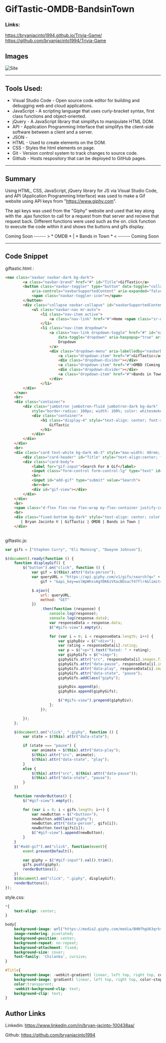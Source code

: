 # GifTastic-OMDB-BandsinTown
### Links: 
https://bryanjacinto1994.github.io/Trivia-Game/
<br>
https://github.com/bryanjacinto1994/Trivia-Game


## Images

![Site](assets/images/GifTastic.png)


<hr>

## Tools Used:

* Visual Studio Code - Open source code editor for building and debugging web and cloud applications.
* JavaScript - A scripting language that uses curly-bracket syntax, first class functions and object-oriented.
* jQuery - A JavaScript library that simplifys to manipulate HTML DOM.
* API - Application Programming Interface that simplifys the client-side software between a client and a server.
* JSON -
* HTML - Used to create elements on the DOM.
* CSS - Styles the html elements on page. 
* Git - Version control system to track changes to source code.
* Github - Hosts respository that can be deployed to GitHub pages.


<hr>

## Summary

Using HTML, CSS, JavaScript, jQuery library for JS via Visual Studio Code, and API (Application Programming Interface) was used to make a Gif website using API keys from "https://www.giphy.com".

The api keys was used from the "Giphy" website and used that key along with the .ajax function to call for a request from that server and recieve that request back. Different functions were used such as the on. click function to execute the code within it and shows the buttons and gifs display.

Coming Soon ------ > * OMDB * | * Bands in Town * < ------ Coming Soon

<hr>

## Code Snippet

giftastic.html :
```html
<nav class="navbar navbar-dark bg-dark">
        <a class="navbar-brand" href="#" id="Title">GifTastic</a>
        <button class="navbar-toggler" type="button" data-toggle="collapse" data-target="#navbarSupportedContent"
            aria-controls="navbarSupportedContent" aria-expanded="false" aria-label="Toggle navigation">
            <span class="navbar-toggler-icon"></span>
        </button>
        <div class="collapse navbar-collapse" id="navbarSupportedContent">
            <ul class="navbar-nav mr-auto">
                <li class="nav-item active">
                    <a class="nav-link" href="#">Home <span class="sr-only">(current)</span></a>
                </li>
                <li class="nav-item dropdown">
                    <a class="nav-link dropdown-toggle" href="#" id="navbarDropdown" role="button"
                        data-toggle="dropdown" aria-haspopup="true" aria-expanded="false">
                        Dropdown
                    </a>
                    <div class="dropdown-menu" aria-labelledby="navbarDropdown">
                        <a class="dropdown-item" href="#">GifTastic</a>
                        <div class="dropdown-divider"></div>
                        <a class="dropdown-item" href="#">OMBD (Coming Soon)</a>
                        <div class="dropdown-divider"></div>
                        <a class="dropdown-item" href="#">Bands in Town (Coming Soon)</a>
                    </div>
                </li>
        </div>
    </nav>
    <br>
    <div class="container">
        <div class="jumbotron jumbotron-fluid jumbotron-dark bg-dark"
            style="border-radius: 100px; width: 100%; color: whitesmoke; margin: 0 auto;">
            <div class="container">
                <h1 class="display-4" style="text-align: center; font-size: 60px; margin: 0 auto;" id="Title">
                    GifTastic
                </h1>
            </div>
        </div>
    </div>
    <br>
    <div class="card text-white bg-dark mb-3" style="max-width: 40rem; margin: 0 auto; border-radius: 40px;">
        <div class="card-header" id="Title" style="text-align:center; font-size:24px;">Search</div>
        <div class="card-body">
            <label for="gif-input">Search For A Gif</label>
            <input class="form-control form-control-lg" type="text" id="gif-input" placeholder="Search Here">
            <br>
            <input id="add-gif" type="submit" value="Search">
            <br><br>
            <div id="gif-view"></div>
        </div>
    </div>
    <br>
    <span class="d-flex flex-row flex-wrap my-flex-container justify-content-center" id="gifs-view" style="color: white; height: 550px; border-radius: 100px; margin: 0 auto;"></span>
    <br>
    <div class="fixed-bottom bg-dark" style="text-align: center; color: white;">
       | Bryan Jacinto © | GifTastic | OMDB | Bands in Town |
    </div>
 
```
giftastic.js: 

``` javascript 
var gifs = ["Stephen Curry", "Eli Manning", "Dwayne Johnson"];

$(document).ready(function () {
    function displayGif() {
        $("button").on("click", function () {
            var gif = $(this).attr("data-person");
            var queryURL = "https://api.giphy.com/v1/gifs/search?q=" +
                gif + "&api_key=wslWpWhssAgYDK6zVXacBDsacT47flr4&limit=10";

            $.ajax({
                url: queryURL,
                method: "GET"
            })
                .then(function (response) {
                    console.log(response);
                    console.log(response.data);
                    var responseData = response.data;
                    $("#gifs-view").empty();

                    for (var i = 0; i < responseData.length; i++) {
                        var giphyDiv = $("<div>");
                        var rating = responseData[i].rating;
                        var p = $("<p>").text("Rated: " + rating);
                        var giphyGifs = $("<img>");
                        giphyGifs.attr("src", responseData[i].images.fixed_height_still.url);
                        giphyGifs.attr("data-pause", responseData[i].images.fixed_height_still.url);
                        giphyGifs.attr("data-play", responseData[i].images.fixed_height.url);
                        giphyGifs.attr("data-state", "pause");
                        giphyGifs.addClass("giphy");

                        giphyDiv.append(p);
                        giphyDiv.append(giphyGifs);

                        $("#gifs-view").prepend(giphyDiv);
                    };
                });

        });
    };

    $(document).on("click", ".giphy", function () {
        var state = $(this).attr("data-state");

        if (state === "pause") {
            var animate = $(this).attr("data-play");
            $(this).attr("src", animate);
            $(this).attr("data-state", "play");
        }
        else {
            $(this).attr("src", $(this).attr("data-pause"));
            $(this).attr("data-state", "pause");
        }
    })

    function renderButtons() {
        $("#gif-view").empty();

        for (var i = 0; i < gifs.length; i++) {
            var newButton = $("<button>");
            newButton.addClass("giphy");
            newButton.attr("data-person", gifs[i]);
            newButton.text(gifs[i]);
            $("#gif-view").append(newButton);
        }
    }
    $("#add-gif").on("click", function(event){
        event.preventDefault();

        var giphy = $("#gif-input").val().trim();
        gifs.push(giphy);
        renderButtons();
    })
    $(document).on("click", ".giphy", displayGif);
    renderButtons();
});
```

style.css:

``` css
*{
    text-align: center;
}

body{
    background-image: url("https://media2.giphy.com/media/BHNfhgU63qrks/giphy.gif");
    image-rendering: pixelated;
    background-position: center;
    background-repeat: no-repeat;
    background-attachment: fixed;
    background-size: cover;
    font-family: 'Chilanka', cursive;
}

#Title{
    background-image: -webkit-gradient( linear, left top, right top, color-stop(0, #f22), color-stop(0.15, #f2f), color-stop(0.3, #22f), color-stop(0.45, #2ff), color-stop(0.6, #2f2),color-stop(0.75, #2f2), color-stop(0.9, #ff2), color-stop(1, #f22) );
    background-image: gradient( linear, left top, right top, color-stop(0, #f22), color-stop(0.15, #f2f), color-stop(0.3, #22f), color-stop(0.45, #2ff), color-stop(0.6, #2f2),color-stop(0.75, #2f2), color-stop(0.9, #ff2), color-stop(1, #f22) );
    color:transparent;
    -webkit-background-clip: text;
    background-clip: text;
}
```


## Author Links
Linkedin: https://www.linkedin.com/in/bryan-jacinto-100438aa/

Github:
https://github.com/bryanjacinto1994

